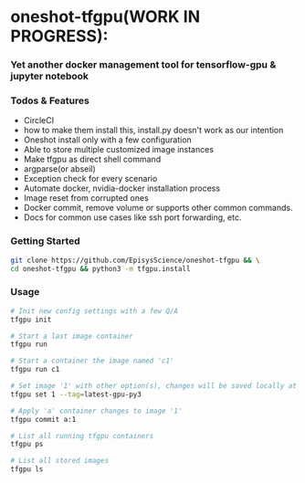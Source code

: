 # oneshot-tfgpu(WORK IN PROGRESS):
### Yet another docker management tool for tensorflow-gpu & jupyter notebook

### Todos & Features
- CircleCI
- how to make them install this, install.py doesn't work as our intention
- Oneshot install only with a few configuration
- Able to store multiple customized image instances
- Make tfgpu as direct shell command 
- argparse(or abseil)
- Exception check for every scenario
- Automate docker, nvidia-docker installation process 
- Image reset from corrupted ones
- Docker commit, remove volume or supports other common commands.
- Docs for common use cases like ssh port forwarding, etc.

### Getting Started
```bash
git clone https://github.com/EpisysScience/oneshot-tfgpu && \
cd oneshot-tfgpu && python3 -m tfgpu.install 
```

### Usage
```bash
# Init new config settings with a few Q/A
tfgpu init

# Start a last image container
tfgpu run

# Start a container the image named 'c1'
tfgpu run c1

# Set image '1' with other option(s), changes will be saved locally at conf.yaml
tfgpu set 1 --tag=latest-gpu-py3

# Apply 'a' container changes to image '1'
tfgpu commit a:1

# List all running tfgpu containers
tfgpu ps

# List all stored images
tfgpu ls
```

